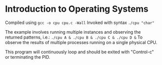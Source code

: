 # Introduction to Operating Systems

Compiled using `gcc -o cpu cpu.c -Wall`
Invoked with syntax `./cpu "char"`

The example involves running multiple instances and observing the returned patterns, i.e.:
`./cpu A & ./cpu B & ./cpu C & ./cpu D &`
To observe the results of multiple processes running on a single physical CPU.

This program will continuously loop and should be exited with "Control-c" or terminating the PID. 
